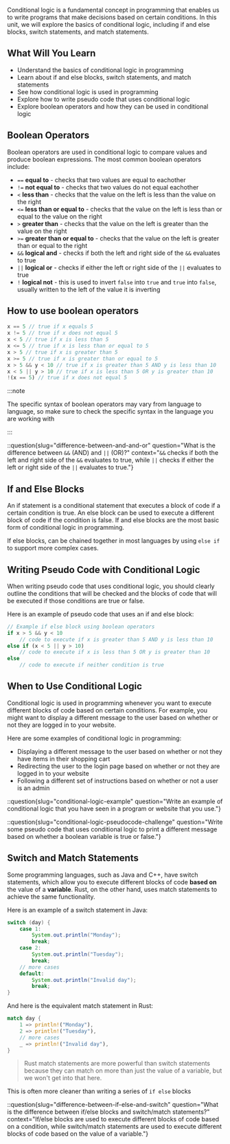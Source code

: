 Conditional logic is a fundamental concept in programming that enables us to write programs that make decisions based on certain conditions. In this unit, we will explore the basics of conditional logic, including if and else blocks, switch statements, and match statements.

## What Will You Learn

- Understand the basics of conditional logic in programming
- Learn about if and else blocks, switch statements, and match statements
- See how conditional logic is used in programming
- Explore how to write pseudo code that uses conditional logic
- Explore boolean operators and how they can be used in conditional logic

## Boolean Operators

Boolean operators are used in conditional logic to compare values and produce boolean expressions. The most common boolean operators include:

- `==` **equal to** - checks that two values are equal to eachother
- `!=` **not equal to** - checks that two values do not equal eachother
- `<` **less than** - checks that the value on the left is less than the value on the right
- `<=` **less than or equal to** - checks that the value on the left is less than or equal to the value on the right
- `>` **greater than** - checks that the value on the left is greater than the value on the right
- `>=` **greater than or equal to** - checks that the value on the left is greater than or equal to the right
- `&&` **logical and** - checks if both the left and right side of the `&&` evaluates to true
- `||` **logical or** - checks if either the left or right side of the `||` evaluates to true
- `!` **logical not** - this is used to invert `false` into `true` and `true` into `false`, usually written to the left of the value it is inverting

## How to use boolean operators

```jsx
x == 5 // true if x equals 5
x != 5 // true if x does not equal 5
x < 5 // true if x is less than 5
x <= 5 // true if x is less than or equal to 5
x > 5 // true if x is greater than 5
x >= 5 // true if x is greater than or equal to 5
x > 5 && y < 10 // true if x is greater than 5 AND y is less than 10
x < 5 || y > 10 // true if x is less than 5 OR y is greater than 10
!(x == 5) // true if x does not equal 5
```

:::note

The specific syntax of boolean operators may vary from language to language, so make sure to check the specific syntax in the language you are working with

:::

::question{slug="difference-between-and-and-or" question="What is the difference between `&&` (AND) and `||` (OR)?" context="`&&` checks if both the left and right side of the `&&` evaluates to true, while `||` checks if either the left or right side of the `||` evaluates to true."}
## If and Else Blocks

An if statement is a conditional statement that executes a block of code if a certain condition is true. An else block can be used to execute a different block of code if the condition is false. If and else blocks are the most basic form of conditional logic in programming.

If else blocks, can be chained together in most languages by using `else if` to support more complex cases.

## Writing Pseudo Code with Conditional Logic

When writing pseudo code that uses conditional logic, you should clearly outline the conditions that will be checked and the blocks of code that will be executed if those conditions are true or false.

Here is an example of pseudo code that uses an if and else block:

```js
// Example if else block using boolean operators
if x > 5 && y < 10
    // code to execute if x is greater than 5 AND y is less than 10
else if (x < 5 || y > 10)
    // code to execute if x is less than 5 OR y is greater than 10
else
    // code to execute if neither condition is true
```

## When to Use Conditional Logic

Conditional logic is used in programming whenever you want to execute different blocks of code based on certain conditions. For example, you might want to display a different message to the user based on whether or not they are logged in to your website.

Here are some examples of conditional logic in programming:

- Displaying a different message to the user based on whether or not they have items in their shopping cart
- Redirecting the user to the login page based on whether or not they are logged in to your website
- Following a different set of instructions based on whether or not a user is an admin

::question{slug="conditional-logic-example" question="Write an example of conditional logic that you have seen in a program or website that you use."}

::question{slug="conditional-logic-pseudocode-challenge" question="Write some pseudo code that uses conditional logic to print a different message based on whether a boolean variable is true or false."}

## Switch and Match Statements

Some programming languages, such as Java and C++, have switch statements, which allow you to execute different blocks of code **based on** the value of a **variable**. Rust, on the other hand, uses match statements to achieve the same functionality.

Here is an example of a switch statement in Java:

```java
switch (day) {
    case 1:
        System.out.println("Monday");
        break;
    case 2:
        System.out.println("Tuesday");
        break;
    // more cases
    default:
        System.out.println("Invalid day");
        break;
}
```

And here is the equivalent match statement in Rust:

```rust
match day {
    1 => println!("Monday"),
    2 => println!("Tuesday"),
    // more cases
    _ => println!("Invalid day"),
}
```

> Rust match statements are more powerful than switch statements because they can match on more than just the value of a variable, but we won't get into that here.

This is often more cleaner than writing a series of `if else` blocks

::question{slug="difference-between-if-else-and-switch" question="What is the difference between if/else blocks and switch/match statements?" context="If/else blocks are used to execute different blocks of code based on a condition, while switch/match statements are used to execute different blocks of code based on the value of a variable."}